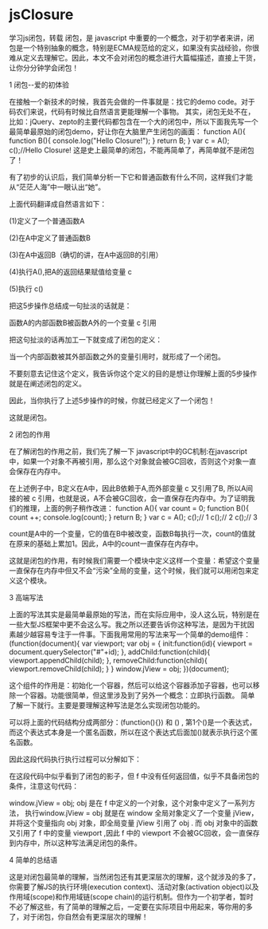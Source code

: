# jsClosure
学习js闭包，转载
闭包，是 javascript 中重要的一个概念，对于初学者来讲，闭包是一个特别抽象的概念，特别是ECMA规范给的定义，如果没有实战经验，你很难从定义去理解它。因此，本文不会对闭包的概念进行大篇幅描述，直接上干货，让你分分钟学会闭包！

1 闭包--爱的初体验

在接触一个新技术的时候，我首先会做的一件事就是：找它的demo code。对于码农们来说，代码有时候比自然语言更能理解一个事物。 其实，闭包无处不在，比如：jQuery、zepto的主要代码都包含在一个大的闭包中，所以下面我先写一个最简单最原始的闭包demo，好让你在大脑里产生闭包的画面：
function A(){
    function B(){
       console.log("Hello Closure!");
    }
    return B;
}
var c = A();
c();//Hello Closure!
这是史上最简单的闭包，不能再简单了，再简单就不是闭包了！

有了初步的认识后，我们简单分析一下它和普通函数有什么不同，这样我们才能从“茫茫人海”中一眼认出“她”。

上面代码翻译成自然语言如下：

(1)定义了一个普通函数A

(2)在A中定义了普通函数B

(3)在A中返回B（确切的讲，在A中返回B的引用）

(4)执行A(),把A的返回结果赋值给变量 c

(5)执行 c()

把这5步操作总结成一句扯淡的话就是：

函数A的内部函数B被函数A外的一个变量 c 引用

把这句扯淡的话再加工一下就变成了闭包的定义：

当一个内部函数被其外部函数之外的变量引用时，就形成了一个闭包。

不要刻意去记住这个定义，我告诉你这个定义的目的是想让你理解上面的5步操作就是在阐述闭包的定义。

因此，当你执行了上述5步操作的时候，你就已经定义了一个闭包！

这就是闭包。



2 闭包的作用

在了解闭包的作用之前，我们先了解一下 javascript中的GC机制:在javascript中，如果一个对象不再被引用，那么这个对象就会被GC回收，否则这个对象一直会保存在内存中。

在上述例子中，B定义在A中，因此B依赖于A,而外部变量 c 又引用了B, 所以A间接的被 c 引用，也就是说，A不会被GC回收，会一直保存在内存中。为了证明我们的推理，上面的例子稍作改进：
function A(){
    var count = 0;
    function B(){
       count ++;
       console.log(count);
    }
    return B;
}
var c = A();
c();// 1
c();// 2
c();// 3


count是A中的一个变量，它的值在B中被改变，函数B每执行一次，count的值就在原来的基础上累加1。因此，A中的count一直保存在内存中。

这就是闭包的作用，有时候我们需要一个模块中定义这样一个变量：希望这个变量一直保存在内存中但又不会“污染”全局的变量，这个时候，我们就可以用闭包来定义这个模块。



3 高端写法

上面的写法其实是最简单最原始的写法，而在实际应用中，没人这么玩，特别是在一些大型JS框架中更不会这么写。我之所以还要告诉你这种写法，是因为干扰因素越少越容易专注于一件事。下面我用常用的写法来写一个简单的demo组件：
(function(document){
    var viewport;
    var obj = {
        init:function(id){
           viewport = document.querySelector("#"+id);
        },
        addChild:function(child){
            viewport.appendChild(child);
        },
        removeChild:function(child){
            viewport.removeChild(child);
        }
    }
    window.jView = obj;
})(document);


这个组件的作用是：初始化一个容器，然后可以给这个容器添加子容器，也可以移除一个容器。功能很简单，但这里涉及到了另外一个概念：立即执行函数。 简单了解一下就行。主要是要理解这种写法是怎么实现闭包功能的。

可以将上面的代码结构分成两部分：(function(){}) 和 () , 第1个()是一个表达式，而这个表达式本身是一个匿名函数，所以在这个表达式后面加()就表示执行这个匿名函数。

因此这段代码执行执行过程可以分解如下：


在这段代码中似乎看到了闭包的影子，但 f 中没有任何返回值，似乎不具备闭包的条件，注意这句代码：

window.jView = obj;
obj 是在 f 中定义的一个对象，这个对象中定义了一系列方法， 执行window.jView = obj 就是在 window 全局对象定义了一个变量 jView，并将这个变量指向 obj 对象，即全局变量 jView 引用了 obj . 而 obj 对象中的函数又引用了 f 中的变量 viewport ,因此 f 中的 viewport 不会被GC回收，会一直保存到内存中，所以这种写法满足闭包的条件。



4 简单的总结语

这是对闭包最简单的理解，当然闭包还有其更深层次的理解，这个就涉及的多了，你需要了解JS的执行环境(execution context)、活动对象(activation object)以及作用域(scope)和作用域链(scope chain)的运行机制。但作为一个初学者，暂时不必了解这些，有了简单的理解之后，一定要在实际项目中用起来，等你用的多了，对于闭包，你自然会有更深层次的理解！
